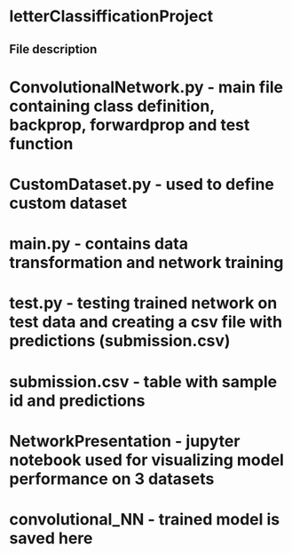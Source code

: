 # letterClassifficationProject

## File description

# ConvolutionalNetwork.py - main file containing class definition, backprop, forwardprop and test function
# CustomDataset.py - used to define custom dataset
# main.py - contains data transformation and network training
# test.py - testing trained network on test data and creating a csv file with predictions (submission.csv)
# submission.csv - table with sample id and predictions
# NetworkPresentation - jupyter notebook used for visualizing model performance on 3 datasets
# convolutional_NN - trained model is saved here
